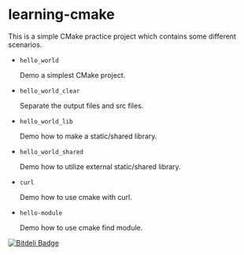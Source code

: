 learning-cmake
==============

This is a simple CMake practice project which contains some different scenarios.

* `hello_world`

    Demo a simplest CMake project.

* `hello_world_clear`

    Separate the output files and src files.

* `hello_world_lib`

    Demo how to make a static/shared library.

* `hello_world_shared`

    Demo how to utilize external static/shared library.

* `curl`
	
	Demo how to use cmake with curl.

* `hello-module`

	Demo how to use cmake find module.

[![Bitdeli Badge](https://d2weczhvl823v0.cloudfront.net/Akagi201/learning-cmake/trend.png)](https://bitdeli.com/free "Bitdeli Badge")

